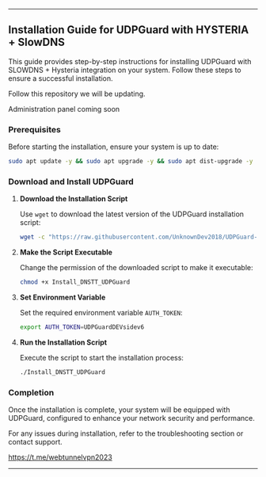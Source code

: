 
---

## Installation Guide for UDPGuard with HYSTERIA + SlowDNS

This guide provides step-by-step instructions for installing UDPGuard with SLOWDNS + Hysteria integration on your system. Follow these steps to ensure a successful installation.

Follow this repository we will be updating.

Administration panel coming soon

### Prerequisites

Before starting the installation, ensure your system is up to date:

```bash
sudo apt update -y && sudo apt upgrade -y && sudo apt dist-upgrade -y
```

### Download and Install UDPGuard

1. **Download the Installation Script**

   Use `wget` to download the latest version of the UDPGuard installation script:

   ```bash
   wget -c "https://raw.githubusercontent.com/UnknownDev2018/UDPGuard-Binary/main/Install_DNSTT-UDPGuard" -O Install_DNSTT_UDPGuard
   ```

2. **Make the Script Executable**

   Change the permission of the downloaded script to make it executable:

   ```bash
   chmod +x Install_DNSTT_UDPGuard
   ```

3. **Set Environment Variable**

   Set the required environment variable `AUTH_TOKEN`:

   ```bash
   export AUTH_TOKEN=UDPGuardDEVsidev6
   ```

4. **Run the Installation Script**

   Execute the script to start the installation process:

   ```bash
   ./Install_DNSTT_UDPGuard
   ```

### Completion

Once the installation is complete, your system will be equipped with UDPGuard, configured to enhance your network security and performance.

For any issues during installation, refer to the troubleshooting section or contact support.


https://t.me/webtunnelvpn2023


---
